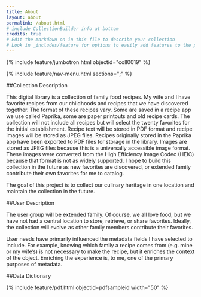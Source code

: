 ```yaml
---
title: About
layout: about
permalink: /about.html
# include CollectionBuilder info at bottom
credits: true
# Edit the markdown on in this file to describe your collection
# Look in _includes/feature for options to easily add features to the page
---
```


{% include feature/jumbotron.html objectid="coll0019" %}

{% include feature/nav-menu.html sections=";" %}



##Collection Description

This digital library is a collection of family food recipes. My wife and I have favorite recipes from our childhoods and recipes that we have discovered together. The format of these recipes vary. Some are saved in a recipe app we use called Paprika, some are paper printouts and old recipe cards. The collection will not include all recipes but will select the twenty favorites for the initial establishment. Recipe text will be stored in PDF format and recipe images will be stored as JPEG files. Recipes originally stored in the Paprika app have been exported to PDF files for storage in the library. Images are stored as JPEG files because this is a universally accessible image format. These images were converted from the High Efficiency Image Codec (HEIC) because that format is not as widely supported. I hope to build this collection in the future as new favorites are discovered, or extended family contribute their own favorites for me to catalog.

The goal of this project is to collect our culinary heritage in one location and maintain the collection in the future.


##User Description

The user group will be extended family. Of course, we all love food, but we have not had a central location to store, retrieve, or share favorites. Ideally, the collection will evolve as other family members contribute their favorites.

User needs have primarily influenced the metadata fields I have selected to include. For example, knowing which family a recipe comes from (e.g. mine or my wife’s) is not necessary to make the recipe, but it enriches the context of the object. Enriching the experience is, to me, one of the primary purposes of metadata.

##Data Dictionary

{% include feature/pdf.html objectid=pdfsampleid width="50" %}